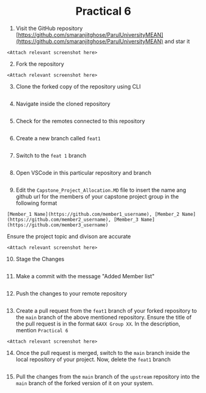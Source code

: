 <h1 align = "center">Practical 6</h1>


1. Visit the GitHub repository [https://github.com/smaranjitghose/ParulUniversityMEAN](https://github.com/smaranjitghose/ParulUniversityMEAN) and star it

```
<Attach relevant screenshot here>
```


2. Fork the repository

```
<Attach relevant screenshot here>
```


3. Clone the forked copy of the repository using CLI

```

```

4. Navigate inside the cloned repository

```

```


5. Check for the remotes connected to this repository

```

```

6. Create a new branch called `feat1`

```

```

7. Switch to the `feat 1` branch

```

```

8. Open VSCode in this particular repository and branch

```

```

9. Edit the `Capstone_Project_Allocation.MD` file to insert the name ang github url for the members of your capstone project group in the following format  

```
[Member_1 Name](https://github.com/member1_username), [Member_2 Name](https://github.com/member2_username), [Member_3 Name](https://github.com/member3_username)
```
Ensure the project topic and divison are accurate

```
<Attach relevant screenshot here>
```


10. Stage the Changes

```

```

11. Make a commit with the message "Added Member list"

```

```

12. Push the changes to your remote repository

```

```

13. Create a pull request from the `feat1` branch of your forked repository to the `main` branch of the above mentioned repository. Ensure the title of the pull request is in the format `6AXX Group XX`. In the description, mention `Practical 6`

```
<Attach relevant screenshot here>
```


14. Once the pull request is merged, switch to the `main` branch inside the local repository of your project. Now, delete the `feat1` branch

```

```

15.  Pull the changes from the `main` branch of the `upstream` repository into the `main` branch of the forked version of it on your system.

```

```


































